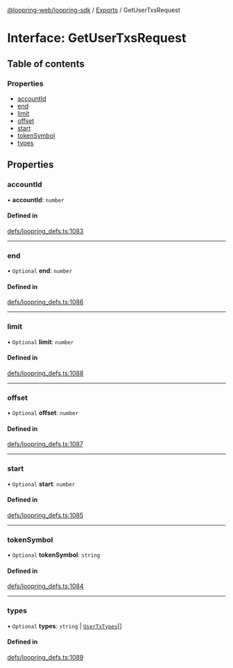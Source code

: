 [@loopring-web/loopring-sdk](../README.md) / [Exports](../modules.md) / GetUserTxsRequest

# Interface: GetUserTxsRequest

## Table of contents

### Properties

- [accountId](GetUserTxsRequest.md#accountid)
- [end](GetUserTxsRequest.md#end)
- [limit](GetUserTxsRequest.md#limit)
- [offset](GetUserTxsRequest.md#offset)
- [start](GetUserTxsRequest.md#start)
- [tokenSymbol](GetUserTxsRequest.md#tokensymbol)
- [types](GetUserTxsRequest.md#types)

## Properties

### accountId

• **accountId**: `number`

#### Defined in

[defs/loopring_defs.ts:1083](https://github.com/Loopring/loopring_sdk/blob/c031084/src/defs/loopring_defs.ts#L1083)

___

### end

• `Optional` **end**: `number`

#### Defined in

[defs/loopring_defs.ts:1086](https://github.com/Loopring/loopring_sdk/blob/c031084/src/defs/loopring_defs.ts#L1086)

___

### limit

• `Optional` **limit**: `number`

#### Defined in

[defs/loopring_defs.ts:1088](https://github.com/Loopring/loopring_sdk/blob/c031084/src/defs/loopring_defs.ts#L1088)

___

### offset

• `Optional` **offset**: `number`

#### Defined in

[defs/loopring_defs.ts:1087](https://github.com/Loopring/loopring_sdk/blob/c031084/src/defs/loopring_defs.ts#L1087)

___

### start

• `Optional` **start**: `number`

#### Defined in

[defs/loopring_defs.ts:1085](https://github.com/Loopring/loopring_sdk/blob/c031084/src/defs/loopring_defs.ts#L1085)

___

### tokenSymbol

• `Optional` **tokenSymbol**: `string`

#### Defined in

[defs/loopring_defs.ts:1084](https://github.com/Loopring/loopring_sdk/blob/c031084/src/defs/loopring_defs.ts#L1084)

___

### types

• `Optional` **types**: `string` \| [`UserTxTypes`](../enums/UserTxTypes.md)[]

#### Defined in

[defs/loopring_defs.ts:1089](https://github.com/Loopring/loopring_sdk/blob/c031084/src/defs/loopring_defs.ts#L1089)
